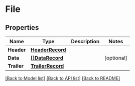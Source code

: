 # File

## Properties

Name | Type | Description | Notes
------------ | ------------- | ------------- | -------------
**Header** | [**HeaderRecord**](HeaderRecord.md) |  | 
**Data** | [**[]DataRecord**](DataRecord.md) |  | [optional] 
**Trailer** | [**TrailerRecord**](TrailerRecord.md) |  | 

[[Back to Model list]](../README.md#documentation-for-models) [[Back to API list]](../README.md#documentation-for-api-endpoints) [[Back to README]](../README.md)



